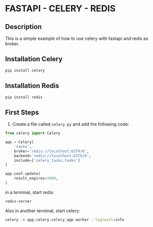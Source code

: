 # FASTAPI - CELERY - REDIS

## Description
This is a simple example of how to use celery with fastapi and redis as broker.

## Installation Celery
```bash
pip install celery
```

## Installation Redis
```bash
pip install redis
```
## First Steps
1. Create a file called `celery.py` and add the following code:
```python
from celery import Celery

app = Celery(
    'tasks',
    broker='redis://localhost:6379/0',
    backend='redis://localhost:6379/0',
    include=['celery_tasks.tasks']
)

app.conf.update(
    result_expires=3600,
)
```

in a terminal, start redis:
```bash
redis-server
```
Also in another terminal, start celery:
```bash
celery -A app.celery.celery_app worker --loglevel=info
```


